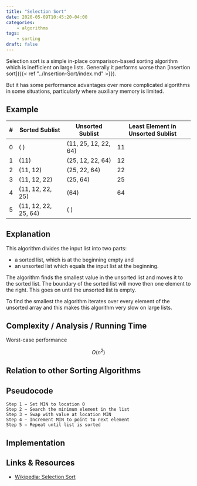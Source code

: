 ```yaml
---
title: "Selection Sort"
date: 2020-05-09T10:45:20-04:00
categories:
    - algorithms
tags:
    - sorting
draft: false
---
```


Selection sort is a simple in-place comparison-based sorting algorithm which is inefficient on large lists. Generally it performs worse than [insertion sort]({{< ref "../Insertion-Sort/index.md" >}}).

But it has some performance advantages over more complicated algorithms in some situations, particularly where auxiliary memory is limited.

## Example

| # | Sorted Sublist       | Unsorted Sublist     | Least Element in Unsorted Sublist |
|---|----------------------|----------------------|-----------------------------------|
| 0 | ( )                  | (11, 25, 12, 22, 64) | 11                                |
| 1 | (11)                 | (25, 12, 22, 64)     | 12                                |
| 2 | (11, 12)             | (25, 22, 64)         | 22                                |
| 3 | (11, 12, 22)         | (25, 64)             | 25                                |
| 4 | (11, 12, 22, 25)     | (64)                 | 64                                |
| 5 | (11, 12, 22, 25, 64) | ( )                  |                                   |

## Explanation

This algorithm divides the input list into two parts:

- a sorted list, which is at the beginning empty and
- an unsorted list which equals the input list at the beginning.

The algorithm finds the smallest value in the unsorted list and moves it to the sorted list. The boundary of the sorted list will move then one element to the right. This goes on until the unsorted list is empty.

To find the smallest the algorithm iterates over every element of the unsorted array and this makes this algorithm very slow on large lists.

## Complexity / Analysis / Running Time

Worst-case performance

$$ 
O(n^2)
$$

## Relation to other Sorting Algorithms

## Pseudocode

```plaintext
Step 1 − Set MIN to location 0
Step 2 − Search the minimum element in the list
Step 3 − Swap with value at location MIN
Step 4 − Increment MIN to point to next element
Step 5 − Repeat until list is sorted
```

## Implementation

## Links & Resources

- [Wikipedia: Selection Sort](https://en.wikipedia.org/wiki/Selection_sort)
